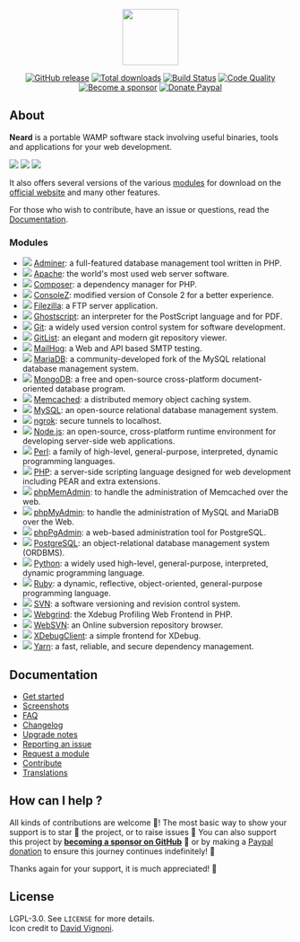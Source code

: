 <p align="center"><a href="https://neard.io" target="_blank"><img width="100" src="https://neard.io/img/logo.png"></a></p>

<p align="center">
  <a href="https://neard.io/release/latest"><img src="https://img.shields.io/github/release/neard/neard.svg?style=flat-square" alt="GitHub release"></a>
  <a href="https://neard.io/releases"><img src="https://img.shields.io/github/downloads/neard/neard/total.svg?style=flat-square" alt="Total downloads"></a>
  <a href="https://github.com/neard/neard/actions?workflow=build"><img src="https://img.shields.io/github/workflow/status/neard/neard/build?label=build&logo=github&style=flat-square" alt="Build Status"></a>
  <a href="https://app.codacy.com/gh/neard/neard"><img src="https://img.shields.io/codacy/grade/75278913a45643ab871b87283963b3c5.svg?style=flat-square" alt="Code Quality"></a>
  <br /><a href="https://github.com/sponsors/crazy-max"><img src="https://img.shields.io/badge/sponsor-crazy--max-181717.svg?logo=github&style=flat-square" alt="Become a sponsor"></a>
  <a href="https://www.paypal.me/crazyws"><img src="https://img.shields.io/badge/donate-paypal-00457c.svg?logo=paypal&style=flat-square" alt="Donate Paypal"></a>
</p>

## About

**Neard** is a portable WAMP software stack involving useful binaries, tools and applications for your web development.

![](https://neard.io/img/screenshots/menu1.png)  ![](https://neard.io/img/screenshots/menu2.png)  ![](https://neard.io/img/screenshots/menu-tools2.png)

It also offers several versions of the various [modules](https://neard.io/modules) for download on the
[official website](https://neard.io) and many other features.<br />

For those who wish to contribute, have an issue or questions, read the [Documentation](https://neard.io/doc).

### Modules

* ![](https://neard.io/img/modules/type-app.png) [Adminer](https://neard.io/modules/adminer): a full-featured database management tool written in PHP.
* ![](https://neard.io/img/modules/type-bin.png) [Apache](https://neard.io/modules/apache): the world's most used web server software.
* ![](https://neard.io/img/modules/type-tool.png) [Composer](https://neard.io/modules/composer): a dependency manager for PHP.
* ![](https://neard.io/img/modules/type-tool.png) [ConsoleZ](https://neard.io/modules/consolez): modified version of Console 2 for a better experience.
* ![](https://neard.io/img/modules/type-bin.png) [Filezilla](https://neard.io/modules/filezilla): a FTP server application.
* ![](https://neard.io/img/modules/type-tool.png) [Ghostscript](https://neard.io/modules/ghostscript): an interpreter for the PostScript language and for PDF.
* ![](https://neard.io/img/modules/type-tool.png) [Git](https://neard.io/modules/git): a widely used version control system for software development.
* ![](https://neard.io/img/modules/type-app.png) [GitList](https://neard.io/modules/gitlist): an elegant and modern git repository viewer.
* ![](https://neard.io/img/modules/type-bin.png) [MailHog](https://neard.io/modules/mailhog): a Web and API based SMTP testing.
* ![](https://neard.io/img/modules/type-bin.png) [MariaDB](https://neard.io/modules/mariadb): a community-developed fork of the MySQL relational database management system.
* ![](https://neard.io/img/modules/type-bin.png) [MongoDB](https://neard.io/modules/mongodb): a free and open-source cross-platform document-oriented database program.
* ![](https://neard.io/img/modules/type-bin.png) [Memcached](https://neard.io/modules/memcached): a distributed memory object caching system.
* ![](https://neard.io/img/modules/type-bin.png) [MySQL](https://neard.io/modules/mysql): an open-source relational database management system.
* ![](https://neard.io/img/modules/type-tool.png) [ngrok](https://neard.io/modules/ngrok): secure tunnels to localhost.
* ![](https://neard.io/img/modules/type-bin.png) [Node.js](https://neard.io/modules/nodejs): an open-source, cross-platform runtime environment for developing server-side web applications.
* ![](https://neard.io/img/modules/type-tool.png) [Perl](https://neard.io/modules/perl): a family of high-level, general-purpose, interpreted, dynamic programming languages.
* ![](https://neard.io/img/modules/type-bin.png) [PHP](https://neard.io/modules/php): a server-side scripting language designed for web development including PEAR and extra extensions.
* ![](https://neard.io/img/modules/type-app.png) [phpMemAdmin](https://neard.io/modules/phpmemadmin): to handle the administration of Memcached over the web.
* ![](https://neard.io/img/modules/type-app.png) [phpMyAdmin](https://neard.io/modules/phpmyadmin): to handle the administration of MySQL and MariaDB over the Web.
* ![](https://neard.io/img/modules/type-app.png) [phpPgAdmin](https://neard.io/modules/phppgadmin): a web-based administration tool for PostgreSQL.
* ![](https://neard.io/img/modules/type-bin.png) [PostgreSQL](https://neard.io/modules/postgresql): an object-relational database management system (ORDBMS).
* ![](https://neard.io/img/modules/type-tool.png) [Python](https://neard.io/modules/python): a widely used high-level, general-purpose, interpreted, dynamic programming language.
* ![](https://neard.io/img/modules/type-tool.png) [Ruby](https://neard.io/modules/ruby): a dynamic, reflective, object-oriented, general-purpose programming language.
* ![](https://neard.io/img/modules/type-bin.png) [SVN](https://neard.io/modules/svn): a software versioning and revision control system.
* ![](https://neard.io/img/modules/type-app.png) [Webgrind](https://neard.io/modules/webgrind): the Xdebug Profiling Web Frontend in PHP.
* ![](https://neard.io/img/modules/type-app.png) [WebSVN](https://neard.io/modules/websvn): an Online subversion repository browser.
* ![](https://neard.io/img/modules/type-tool.png) [XDebugClient](https://neard.io/modules/xdc): a simple frontend for XDebug.
* ![](https://neard.io/img/modules/type-tool.png) [Yarn](https://neard.io/modules/yarn): a fast, reliable, and secure dependency management.

## Documentation

* [Get started](https://neard.io/doc/get-started)
* [Screenshots](https://neard.io/doc/screenshots)
* [FAQ](https://neard.io/doc/faq)
* [Changelog](https://neard.io/doc/changelog)
* [Upgrade notes](https://neard.io/doc/upgrade-notes)
* [Reporting an issue](https://neard.io/doc/reporting-issue)
* [Request a module](https://neard.io/doc/request-module)
* [Contribute](https://neard.io/doc/contribute)
* [Translations](https://neard.io/doc/translations)

## How can I help ?

All kinds of contributions are welcome :raised_hands:! The most basic way to show your support is to star :star2:
the project, or to raise issues :speech_balloon: You can also support this project
by [**becoming a sponsor on GitHub**](https://github.com/sponsors/crazy-max) :clap: or by making
a [Paypal donation](https://www.paypal.me/crazyws) to ensure this journey continues indefinitely! :rocket:

Thanks again for your support, it is much appreciated! :pray:

## License

LGPL-3.0. See `LICENSE` for more details.<br />
Icon credit to [David Vignoni](http://www.icon-king.com/).
